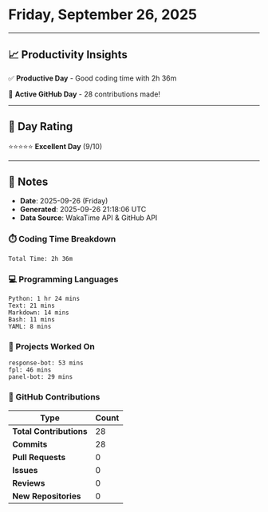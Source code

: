 # Friday, September 26, 2025

---

## 📈 Productivity Insights

✅ **Productive Day** - Good coding time with 2h 36m

🚀 **Active GitHub Day** - 28 contributions made!

---

## 🎯 Day Rating

⭐⭐⭐⭐⭐ **Excellent Day** (9/10)

---

## 📝 Notes

- **Date**: 2025-09-26 (Friday)
- **Generated**: 2025-09-26 21:18:06 UTC
- **Data Source**: WakaTime API & GitHub API


### ⏱️ Coding Time Breakdown

```
Total Time: 2h 36m
```

### 💻 Programming Languages

```
Python: 1 hr 24 mins
Text: 21 mins
Markdown: 14 mins
Bash: 11 mins
YAML: 8 mins
```

### 📂 Projects Worked On

```
response-bot: 53 mins
fpl: 46 mins
panel-bot: 29 mins

```


### 🐙 GitHub Contributions

| Type | Count |
|------|-------|
| **Total Contributions** | 28 |
| **Commits** | 28 |
| **Pull Requests** | 0 |
| **Issues** | 0 |
| **Reviews** | 0 |
| **New Repositories** | 0 |

